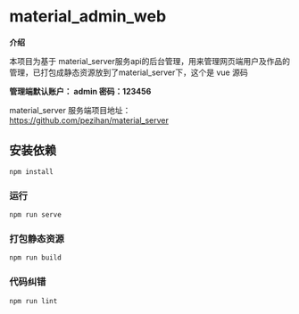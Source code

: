 # material_admin_web

**介绍**

本项目为基于 material_server服务api的后台管理，用来管理网页端用户及作品的管理，已打包成静态资源放到了material_server下，这个是 vue 源码

**管理端默认账户： admin  密码：123456**

material_server 服务端项目地址： https://github.com/pezihan/material_server

## 安装依赖
```
npm install
```

### 运行
```
npm run serve
```

### 打包静态资源
```
npm run build
```

### 代码纠错
```
npm run lint
```
